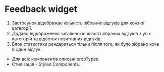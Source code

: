 # Feedback widget

1. Застосунок відображає кількість зібраних відгуків для кожної категорії.
2. Додано відображення загальної кількості зібраних відгуків з усіх категорій та
   відсоток позитивних відгуків.
3. Блок статистики рендериться тільки після того, як було зібрано хоча б один
   відгук.

- Для всіх компонентів описані propTypes.
- Стилізація - Styled Components.
